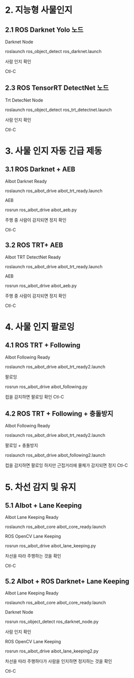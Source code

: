 # 2.	지능형 사물인지

## 2.1 ROS Darknet Yolo 노드

Darknet Node

roslaunch ros_object_detect ros_darknet.launch

사람 인지 확인

Ctl-C


## 2.3 ROS TensorRT DetectNet 노드

Trt DetecNet Node

roslaunch ros_object_detect ros_trt_detectnet.launch

사람 인지 확인

Ctl-C


# 3.	사물 인지 자동 긴급 제동

## 3.1 ROS Darknet + AEB

AIbot Darknet Ready

roslaunch ros_aibot_drive aibot_trt_ready.launch


AEB

rosrun ros_aibot_drive aibot_aeb.py

주행 중 사람이 감지되면 정지 확인

Ctl-C


## 3.2 ROS TRT+ AEB

AIbot TRT DetectNet Ready

roslaunch ros_aibot_drive aibot_trt_ready.launch

AEB

rosrun ros_aibot_drive aibot_aeb.py

주행 중 사람이 감지되면 정지 확인

Ctl-C
 


# 4.	사물 인지 팔로잉

## 4.1 ROS TRT + Following

AIbot Following Ready

roslaunch ros_aibot_drive aibot_trt_ready2.launch

팔로잉

rosrun ros_aibot_drive aibot_following.py

컵을 감지하면 팔로잉 확인
Ctl-C


## 4.2 ROS TRT + Following + 충돌방지

AIbot Following Ready

roslaunch ros_aibot_drive aibot_trt_ready2.launch

팔로잉 + 충돌방지

roslaunch ros_aibot_drive aibot_following2.launch

컵을 감지하면 팔로잉 하지만 근접거리에 물체가 감지되면 정지
Ctl-C
 

# 5.	차선 감지 및 유지

## 5.1 AIbot + Lane Keeping

AIbot Lane Keeping Ready

roslaunch ros_aibot_core aibot_core_ready.launch

ROS OpenCV Lane Keeping

rosrun ros_aibot_drive aibot_lane_keeping.py

차선을 따라 주행하는 것을 확인

Ctl-C


## 5.2 AIbot + ROS Darknet+ Lane Keeping

AIbot Lane Keeping Ready

roslaunch ros_aibot_core aibot_core_ready.launch

Darknet Node

rosrun ros_object_detect ros_darknet_node.py

사람 인지 확인


ROS OpenCV Lane Keeping

rosrun ros_aibot_drive aibot_lane_keeping2.py

차선을 따라 주행하다가 사람을 인지하면 정지하는 것을 확인

Ctl-C

 
